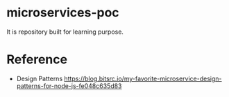 # microservices-poc
It is repository built for learning purpose. 


# Reference
* Design Patterns https://blog.bitsrc.io/my-favorite-microservice-design-patterns-for-node-js-fe048c635d83
